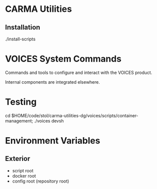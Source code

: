 # CARMA Utilities

## Installation

./install-scripts





# VOICES System Commands

Commands and tools to configure and interact with the VOICES product.

Internal components are integrated elsewhere.

# Testing

cd $HOME/code/stol/carma-utilities-dg/voices/scripts/container-management; ./voices devsh







# Environment Variables

## Exterior

- script root
- docker root
- config root (repository root)



















